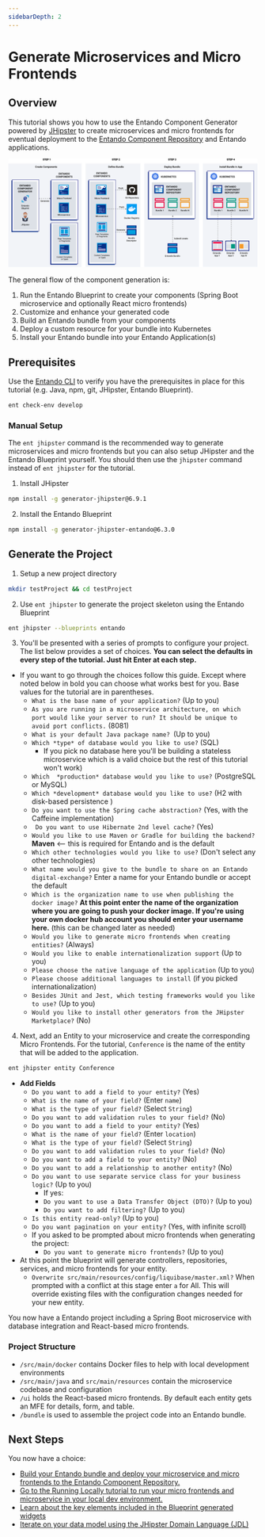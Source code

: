 ```yaml
---
sidebarDepth: 2
---
```


# Generate Microservices and Micro Frontends

## Overview

This tutorial shows you how to use the Entando Component Generator powered by [JHipster](https://www.jhipster.tech/) to create microservices and micro frontends for eventual deployment to the [Entando Component Repository](../../docs/ecr/ecr-overview.md) and Entando applications.

![Entando Component Generator](./img/component-gen-flow.png)

The general flow of the component generation is:

1. Run the Entando Blueprint to create your components (Spring Boot microservice and optionally React micro frontends)
2. Customize and enhance your generated code
3. Build an Entando bundle from your components
4. Deploy a custom resource for your bundle into Kubernetes
5. Install your Entando bundle into your Entando Application(s)

## Prerequisites
Use the [Entando CLI](../../docs/reference/entando-cli.md#check-environment) to verify you have the prerequisites in place for this tutorial (e.g. Java, npm, git, JHipster, Entando Blueprint). 
``` sh
ent check-env develop
```  

### Manual Setup
The `ent jhipster` command is the recommended way to generate microservices and micro frontends but you can also setup JHipster and the Entando Blueprint yourself. You should then use the `jhipster` command instead of `ent jhipster` for the tutorial.   
1. Install JHipster 
``` sh
npm install -g generator-jhipster@6.9.1 
```

2. Install the Entando Blueprint 
```sh 
npm install -g generator-jhipster-entando@6.3.0
```

## Generate the Project
1. Setup a new project directory
``` sh
mkdir testProject && cd testProject
```

2. Use `ent jhipster` to generate the project skeleton using the Entando Blueprint
``` sh
ent jhipster --blueprints entando
``` 

3. You'll be presented with a series of prompts to configure your project. The list below provides a set of choices. **You can select the defaults in every step of the tutorial. Just hit Enter at each step.**

 - If you want to go through the choices follow this guide. Except where noted below in bold you can choose what works best for you. Base values for the tutorial are in parentheses.
     - `What is the base name of your application?` (Up to you)
     - `As you are running in a microservice architecture, on which port would like your server to run? It should be unique to avoid port conflicts.` (8081)
     - `What is your default Java package name? `(Up to you)
     - `Which *type* of database would you like to use?` (SQL)
         - If you pick no database here you'll be building a stateless microservice which is a valid choice but the rest of this tutorial won't work)
     - `Which  *production* database would you like to use?` (PostgreSQL or MySQL)
     - `Which *development* database would you like to use?` (H2 with disk-based persistence )
     - `Do you want to use the Spring cache abstraction?` (Yes, with the Caffeine implementation)
     - ` Do you want to use Hibernate 2nd level cache?` (Yes)
     - `Would you like to use Maven or Gradle for building the backend?` **Maven** <-- this is required for Entando and is the default
     - `Which other technologies would you like to use?` (Don't select any other technologies)
     - `What name would you give to the bundle to share on an Entando digital-exchange?` Enter a name for your Entando bundle or accept the default
     - `Which is the organization name to use when publishing the docker image?` **At this point enter the name of the organization where you are going to push your docker image. If you're using your own docker hub account you should enter your username here.** (this can be changed later as needed)
     - `Would you like to generate micro frontends when creating entities?` (Always)
     - `Would you like to enable internationalization support` (Up to you)
     - `Please choose the native language of the application` (Up to you)
     - `Please choose additional languages to install` (if you picked internationalization)
     - `Besides JUnit and Jest, which testing frameworks would you like to use?` (Up to you)
     - `Would you like to install other generators from the JHipster Marketplace?` (No)

 4. Next, add an Entity to your microservice and create the corresponding Micro Frontends. For the tutorial, `Conference` is the name of the entity that will be added to the application.
 ``` sh
ent jhipster entity Conference 
```
   - **Add Fields**
     - `Do you want to add a field to your entity?` (Yes)
     - `What is the name of your field?` (Enter `name`)
     - `What is the type of your field?` (Select `String`)
     - `Do you want to add validation rules to your field?` (No)
     - `Do you want to add a field to your entity?` (Yes)
     - `What is the name of your field?` (Enter `location`)
     - `What is the type of your field?` (Select `String`)
     - `Do you want to add validation rules to your field?` (No)
     - `Do you want to add a field to your entity?` (No)
     - `Do you want to add a relationship to another entity?` (No)
     - `Do you want to use separate service class for your business logic?` (Up to you)
        - If yes:
        - `Do you want to use a Data Transfer Object (DTO)?` (Up to you)
        - `Do you want to add filtering?` (Up to you)
     - `Is this entity read-only?` (Up to you)
     - `Do you want pagination on your entity?` (Yes, with infinite scroll)
     - If you asked to be prompted about micro frontends when generating the project: 
       - `Do you want to generate micro frontends?` (Up to you)
   - At this point the blueprint will generate controllers, repositories, services, and micro frontends for your entity.
     - `Overwrite src/main/resources/config/liquibase/master.xml?` When prompted with a conflict at this stage enter `a` for All. This will override existing files with the configuration changes needed for your new entity.
     
You now have a Entando project including a Spring Boot microservice with database integration and React-based micro frontends.      
     
### Project Structure 
   * ```/src/main/docker``` contains Docker files to help with local development environments
   * ```/src/main/java``` and ```src/main/resources``` contain the microservice codebase and configuration
   * ```/ui``` holds the React-based micro frontends. By default each entity gets an MFE for details, form, and table.
   * ```/bundle``` is used to assemble the project code into an Entando bundle.

## Next Steps
You now have a choice:
   - [Build your Entando bundle and deploy your microservice and micro frontends to the Entando Component Repository.](../ecr/publish-project-bundle.md)
   - [Go to the Running Locally tutorial to run your micro frontends and microservice in your local dev environment.](./run-local.md)
   - [Learn about the key elements included in the Blueprint generated widgets](../micro-frontends/generate-micro-frontends-from-a-database-entity/)
   - [Iterate on your data model using the JHipster Domain Language (JDL)](./update-data-model.md)
